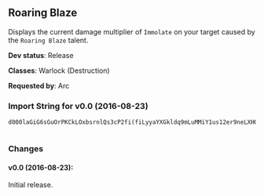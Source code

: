 ## Roaring Blaze

Displays the current damage multiplier of `Immolate` on your target
caused by the `Roaring Blaze` talent.

**Dev status**: Release

**Classes**: Warlock (Destruction)

**Requested by**: Arc

### Import String for v0.0 (2016-08-23)

    d000laGiG6sGuOrPKCkLOxbsrnlQs3cP2fi(fiLyyaYXGkldq9mLuMMiY1us12er9neLXHQuNdvL7bW(aPu9puf1bvfwiOQEiIQjksDrrYgbv5JqvoPsyLq5LGukZevv3euXore)erAOGuzPGKNQQMkv1vvfTvuL4RGu1zbPiVfL0Drj2lK)IsnyPdlQfdv1JrYKrLlRyZQsFgugnk60k1QbPKEnQsA2cUnq2nf)MsdhfwUqpNktxLRJW2fHVdQ04Pk68ufwpQcEpQImFqk4(Ok0(jJWH8rFoKp6NPUT14q(O)2SpKp6tr4oli0NMMMMwfkBoUnWuHFiZdJknnnnTWcwQCq9Hka1mrmZEmjegnTAWsLdQqPcqf6NmV(GiMDqIdST14y9bKnhlqIdST1imAA1GLkhu)QauH(jZRpiIz3pNy4GWTDmczpCS(aYMJfHfSu5GkJq2JjI3ZfPvbO(0Sp8EUi9kWmczpMi4Lcty00000Q)5uTmUT14uzoXrLMMMMwyblvoOgN344ycv(gvaQadKWegnnnnT6ZBh2NhQ00000clyPYbvJfUclyPYb148ghhZfMBIjYbvaQ4uHwuJZBCCmHkFJWcwQCqnKDhuZBCCmvvvvvbOshN344yUWCtmroOsRItyblvoOsr4oli)XZtyblvoO6yAjcCFMw4QQQQQQcq9IeJWcwQCqD7iLXTTghPmgJQQkavOFY86dIy2bzHJug32ACKYymclyPYbvgHShteVNlsRQQQQQcq9PzF49Cr6vGzeYEmrWlfMWOPPPPvHtEBudwyBkvAAAAAHfSu5GAeFYTeMZPcqLN4rHfSu5GAeF4qeoNkavEIvGyrfGkyCqaciWEvzfhlQaubJdcWRd2RkRaZIkavW4GSEYG9QY6ASOcqfmoi8ToyEuyclyPYb1xcd1TTgvRHCli8ZxQeJ5wX2RQJa)ujgZ5vLTxvNLisn49CrAVQolrKAijdA8Q6SerQbEHmmNxv2EfMQQQk34o8EUiTxvUXDKKbnEv5g3bVqgMZRkBVQogtiSiTxvhJjeijdA8QY2RkeiqwkmvvvvHPQQQUFvDmMqyrAvaauXrgFjdS6XCmctvvvvvvvD)Q6iWpvIXCQaaOc(dDP4NF2PFaNh4LcS6XCmctvvvvvvvvvvvnIp5wcZ5yLBChEpxKMfvaQRI4tULWCow5g3H3ZfPzr1gvbAPk0SkoHPQQQQQQQogoHPQQQob3SFvDmMqyrAvaauXTozKTwYQhZXimvvvvvvv19RQ7Ioc8x5iWpvIXCEvX5vfhULQaaOc(dDP4NF2pEc1d2GvpMJryQQQQQQQQQQQQr8j3syohRCJ7W75I0SOcqDLJa)ujgZPkObaQG)qxk(5N9JNq9GnuPGdP8sQ0GxQMnCQaPAJQMDqyQQQQQQQQJHtyQQQQJHtyJHtyclyPYb1xcd1TTgvRbQ5nooMRwkmvvv19R6tZ(sp4t8(Uc8LJWMdSxvWlabYgY3a2RQzh8Qcg64)b0ukOaVu9yogHPQQQQQQQsr4oli)XZtfGAeF4qeohRr8j3syohRpn7dVNlsVc8LJWMd8swyr1gvbZZ8mpdwyQQQQtWnctvvvvvvvLIWDwq(JNNka1TJug32ACKYymRwQMnCQGXbbiGaRAJQGblmvvv1XWjSXWjmHfSu5G6lHH62wJkNLCc3zb5pEERwkmvvvvJfUQauXBo)nOz1sHPQQQUFvnw4QsRgYUdQ5nooMQq7auJZBCCmxyUjMihupMJryQQQQQQQQwduZBCCmxTuyQQQQQQQQHS7GAEJJJPkavJfUctvvvDmCctvvvnohr0Osr4oli)XZtyJHtypGWzjNWDwq(JNNkavol5eUZcYF88eMWcwQCq9IByWMy6TJr(OyQcqLNeMQQQkRGjNu4a)h(S5Nu8yNIxsrIp7NKaVf87NcQuPbZIkavRHCli8ZxQeJ58kmEuyblvoO(syOUT1OYz9JByWM4QjXyoVQqGazPWuvvvnw4QcqfV583GMvlfMQQQ6f3WGnX0BhJ8rXK1jXyowwbbcKLctvvvnohr0O6yAjcCFMw4kSXWjShq4S(XnmytufGkN1pUHbBIOpNLnfH7SGqWhDOd9Zu3oX4h3WGnr4y5gej04ac9ZCC7BBn5a7lUHbBIoKp6qFkc3zb5pEEO)lHH62wZQLQX5iIg1mrmZEmjGWzjNWDwq(JN3QLQJHd95ghf6)isPMaiiaPcmq4sMgiEtd8AOp32bTsyOUDIb9ZHa6ZTDmczp8hpp0hAKc9FTM7V5HbrcUKr)3yg08Vy(Yiswh9zoBympe84diGidhFadmzRNeo(WTwYOx6K4d93COpu2CCBGPc)qMhg0FB2hBkligH5goej4q)GnZH8rFQq25q(OVBBGfg0h6Faf)Kso0g6qFU977MIiCEG8rFqeHBJ8rh6q)3m1TTgKp6dIiCBKp6qh6ZibJlhgZH8rFqeHBJ8rh6q)yMAq(OpiIWTr(OdDOF0ggKp6dIiCBKp6qh67ymuiF03TnWcdIK1qh6F5WyoKp6dIiCBKp6qh6t4g2uHSZHGp6t4g2ogdfc(Od9neG8JByWMOdrco0poW2wJVhmg0)gpp0)IByWMiYh9PiCNfe6)syOUT1ScceilvJZrenQzIyM9ysaHZ6h3WGnXvqGazP6y4qFkc3zbXM5MBq)BdA4qFkc3zbX(8GXG(tIXCO)KymNd9jNu4a)h(S5Nu8yNIxsrIp7NKaVf87NcQuPr)Zdgd6tr4oli0H(WDZDmrWBDYidiGxBnEdeU1scy(ilz0lDsKH(Es67RBoe8Otgy(iJp(id41whhF44nq8g9sNusOVhK((6MdbpYaM3RHlzG5nzjXhqjTozjJEPtkj0H(GqFo03H(adbyi4GGd9tGibxsaJdDie
     

### Changes

#### v0.0 (2016-08-23):

Initial release.

